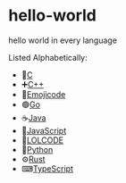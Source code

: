 # hello-world
hello world in every language

Listed Alphabetically: 
- 👀[C](https://en.wikipedia.org/wiki/C_(programming_language))
- ➕[C++](https://en.wikipedia.org/wiki/C%2B%2B)
- 🍇[Emojicode](https://www.emojicode.org/)
- 🟢[Go](https://golang.org)
- ☕[Java](https://www.java.com/)
- 📜[JavaScript](https://www.javascript.com/)
- 🤣[LOLCODE](http://www.lolcode.org/)
- 🐍[Python](https://www.python.org/)
- ⚙[Rust](https://www.rust-lang.org/)
- ⌨[TypeScript](https://www.typescriptlang.org/)
